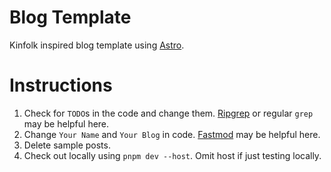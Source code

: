 # Blog Template
Kinfolk inspired blog template using [Astro](https://astro.build/).

# Instructions
1. Check for `TODO`s in the code and change them. [Ripgrep](https://github.com/BurntSushi/ripgrep) or regular `grep` may be helpful here.
2. Change `Your Name` and `Your Blog` in code. [Fastmod](https://github.com/facebookincubator/fastmod) may be helpful here.
3. Delete sample posts.
4. Check out locally using `pnpm dev --host`. Omit host if just testing locally.
